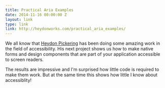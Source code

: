 ```yaml
---
title: Practical Aria Examples
date: 2014-11-16 00:00:00 Z
layout: link
type: link
link: http://heydonworks.com/practical_aria_examples/
---
```


We all know that [Heydon Pickering](http://www.heydonworks.com/) has been doing some amazing work in the field of accessibility. His next
project shows us how to make native forms and design components that are part of your application accessible to screen readers. 

The results are impressive and I'm surprised how little code is required to make them work. But at the same time this shows how little I know about accessiblity!